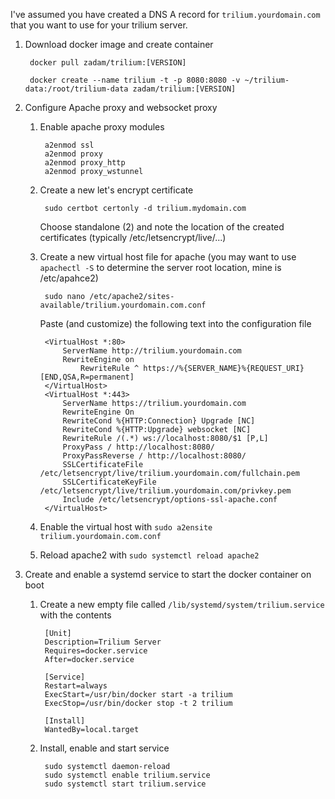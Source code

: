 I've assumed you have created a DNS A record for `trilium.yourdomain.com` that you want to use for your trilium server.

1. Download docker image and create container
		
		docker pull zadam/trilium:[VERSION]
		
		docker create --name trilium -t -p 8080:8080 -v ~/trilium-data:/root/trilium-data zadam/trilium:[VERSION]

1. Configure Apache proxy and websocket proxy
	1. Enable apache proxy modules
	
			a2enmod ssl
			a2enmod proxy
			a2enmod proxy_http
			a2enmod proxy_wstunnel
			
	2. Create a new let's encrypt certificate
		
			sudo certbot certonly -d trilium.mydomain.com
		
		Choose standalone (2) and note the location of the created certificates (typically /etc/letsencrypt/live/...)

	3. Create a new virtual host file for apache (you may want to use `apachectl -S` to determine the server root location, mine is /etc/apahce2)
	
			sudo nano /etc/apache2/sites-available/trilium.yourdomain.com.conf
			
		Paste (and customize) the following text into the configuration file
		
			<VirtualHost *:80>
			    ServerName http://trilium.yourdomain.com
				RewriteEngine on
			        RewriteRule ^ https://%{SERVER_NAME}%{REQUEST_URI} [END,QSA,R=permanent]
			</VirtualHost>
			<VirtualHost *:443>
			    ServerName https://trilium.yourdomain.com
			    RewriteEngine On
				RewriteCond %{HTTP:Connection} Upgrade [NC]
				RewriteCond %{HTTP:Upgrade} websocket [NC]
				RewriteRule /(.*) ws://localhost:8080/$1 [P,L]
			    ProxyPass / http://localhost:8080/
			    ProxyPassReverse / http://localhost:8080/
			    SSLCertificateFile /etc/letsencrypt/live/trilium.yourdomain.com/fullchain.pem
			    SSLCertificateKeyFile /etc/letsencrypt/live/trilium.yourdomain.com/privkey.pem
			    Include /etc/letsencrypt/options-ssl-apache.conf
			</VirtualHost>
			
			
	4. Enable the virtual host with `sudo a2ensite trilium.yourdomain.com.conf`
	5. Reload apache2 with `sudo systemctl reload apache2`
	
1. Create and enable a systemd service to start the docker container on boot
	1. Create a new empty file called `/lib/systemd/system/trilium.service` with the contents
	
			[Unit]
			Description=Trilium Server
			Requires=docker.service
			After=docker.service
				
			[Service]
			Restart=always
			ExecStart=/usr/bin/docker start -a trilium
			ExecStop=/usr/bin/docker stop -t 2 trilium
				
			[Install]
			WantedBy=local.target
	
	2. Install, enable and start service
		 
			sudo systemctl daemon-reload
			sudo systemctl enable trilium.service
			sudo systemctl start trilium.service